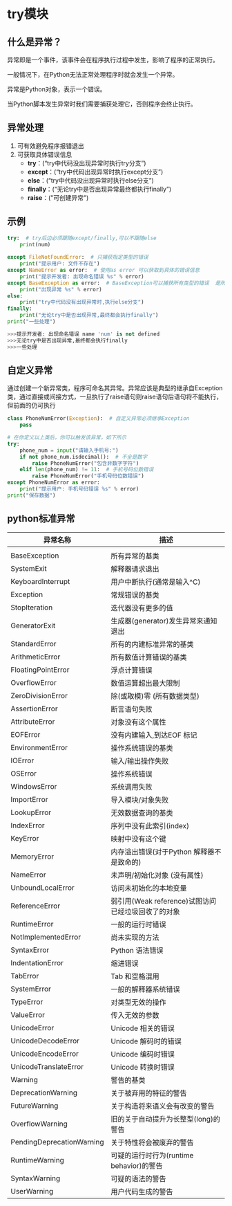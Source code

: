 # try模块



## 什么是异常？

异常即是一个事件，该事件会在程序执行过程中发生，影响了程序的正常执行。

一般情况下，在Python无法正常处理程序时就会发生一个异常。

异常是Python对象，表示一个错误。

当Python脚本发生异常时我们需要捕获处理它，否则程序会终止执行。



## 异常处理

1. 可有效避免程序报错退出
2. 可获取具体错误信息
   + <b>try</b>：(“try中代码没出现异常时执行try分支”)
   + <b>except</b>：(“try中代码出现异常时执行except分支”)
   + <b>else</b>：(“try中代码没出现异常时执行else分支”)
   + <b>finally</b>：(“无论try中是否出现异常最终都执行finally”)
   + <b>raise</b>：("可创建异常")



## 示例

~~~ python
try:  # try后边必须跟随except/finally,可以不跟随else
    print(num)
    
except FileNotFoundError:  # 只捕获指定类型的错误
    print("提示用户: 文件不存在")
except NameError as error:  # 使用as error 可以获取到具体的错误信息
    print("提示开发者: 出现命名错误 %s" % error)
except BaseException as error:  # BaseException可以捕获所有类型的错误  是所有异常类的基类
    print("出现异常 %s" % error)
else:
    print("try中代码没有出现异常时,执行else分支")
finally:
    print("无论try中是否出现异常,最终都会执行finally")
print("一些处理")

>>>提示开发者: 出现命名错误 name 'num' is not defined
>>>无论try中是否出现异常,最终都会执行finally
>>>一些处理
~~~



## 自定义异常

通过创建一个新异常类，程序可命名其异常。异常应该是典型的继承自Exception类，通过直接或间接方式，一旦执行了raise语句则raise语句后语句将不能执行，但前面的仍可执行

~~~ python
class PhoneNumError(Exception):  # 自定义异常必须继承Exception
    pass

# 在你定义以上类后，你可以触发该异常，如下所示
try:
    phone_num = input("请输入手机号:")
    if not phone_num.isdecimal():  # 不全是数字
        raise PhoneNumError("包含非数字字符")
    elif len(phone_num) != 11:  # 手机号码位数错误
        raise PhoneNumError("手机号码位数错误")
except PhoneNumError as error:
    print("提示用户: 手机号码错误 %s" % error)
print("保存数据")
~~~



## python标准异常

| 异常名称                  | 描述                                               |
| ------------------------- | -------------------------------------------------- |
|                           |                                                    |
| BaseException             | 所有异常的基类                                     |
| SystemExit                | 解释器请求退出                                     |
| KeyboardInterrupt         | 用户中断执行(通常是输入^C)                         |
| Exception                 | 常规错误的基类                                     |
| StopIteration             | 迭代器没有更多的值                                 |
| GeneratorExit             | 生成器(generator)发生异常来通知退出                |
| StandardError             | 所有的内建标准异常的基类                           |
| ArithmeticError           | 所有数值计算错误的基类                             |
| FloatingPointError        | 浮点计算错误                                       |
| OverflowError             | 数值运算超出最大限制                               |
| ZeroDivisionError         | 除(或取模)零 (所有数据类型)                        |
| AssertionError            | 断言语句失败                                       |
| AttributeError            | 对象没有这个属性                                   |
| EOFError                  | 没有内建输入,到达EOF 标记                          |
| EnvironmentError          | 操作系统错误的基类                                 |
| IOError                   | 输入/输出操作失败                                  |
| OSError                   | 操作系统错误                                       |
| WindowsError              | 系统调用失败                                       |
| ImportError               | 导入模块/对象失败                                  |
| LookupError               | 无效数据查询的基类                                 |
| IndexError                | 序列中没有此索引(index)                            |
| KeyError                  | 映射中没有这个键                                   |
| MemoryError               | 内存溢出错误(对于Python 解释器不是致命的)          |
| NameError                 | 未声明/初始化对象 (没有属性)                       |
| UnboundLocalError         | 访问未初始化的本地变量                             |
| ReferenceError            | 弱引用(Weak reference)试图访问已经垃圾回收了的对象 |
| RuntimeError              | 一般的运行时错误                                   |
| NotImplementedError       | 尚未实现的方法                                     |
| SyntaxError               | Python 语法错误                                    |
| IndentationError          | 缩进错误                                           |
| TabError                  | Tab 和空格混用                                     |
| SystemError               | 一般的解释器系统错误                               |
| TypeError                 | 对类型无效的操作                                   |
| ValueError                | 传入无效的参数                                     |
| UnicodeError              | Unicode 相关的错误                                 |
| UnicodeDecodeError        | Unicode 解码时的错误                               |
| UnicodeEncodeError        | Unicode 编码时错误                                 |
| UnicodeTranslateError     | Unicode 转换时错误                                 |
| Warning                   | 警告的基类                                         |
| DeprecationWarning        | 关于被弃用的特征的警告                             |
| FutureWarning             | 关于构造将来语义会有改变的警告                     |
| OverflowWarning           | 旧的关于自动提升为长整型(long)的警告               |
| PendingDeprecationWarning | 关于特性将会被废弃的警告                           |
| RuntimeWarning            | 可疑的运行时行为(runtime behavior)的警告           |
| SyntaxWarning             | 可疑的语法的警告                                   |
| UserWarning               | 用户代码生成的警告                                 |